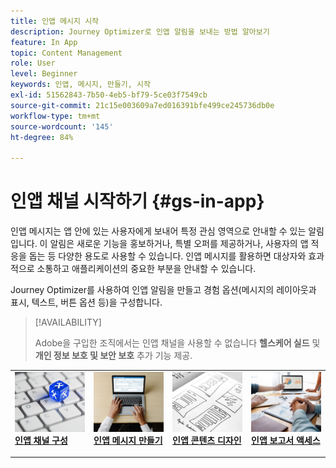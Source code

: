 ```yaml
---
title: 인앱 메시지 시작
description: Journey Optimizer로 인앱 알림을 보내는 방법 알아보기
feature: In App
topic: Content Management
role: User
level: Beginner
keywords: 인앱, 메시지, 만들기, 시작
exl-id: 51562843-7b50-4eb5-bf79-5ce03f7549cb
source-git-commit: 21c15e003609a7ed016391bfe499ce245736db0e
workflow-type: tm+mt
source-wordcount: '145'
ht-degree: 84%

---
```


# 인앱 채널 시작하기 {#gs-in-app}

인앱 메시지는 앱 안에 있는 사용자에게 보내어 특정 관심 영역으로 안내할 수 있는 알림입니다. 이 알림은 새로운 기능을 홍보하거나, 특별 오퍼를 제공하거나, 사용자의 앱 적응을 돕는 등 다양한 용도로 사용할 수 있습니다. 인앱 메시지를 활용하면 대상자와 효과적으로 소통하고 애플리케이션의 중요한 부분을 안내할 수 있습니다.

Journey Optimizer를 사용하여 인앱 알림을 만들고 경험 옵션(메시지의 레이아웃과 표시, 텍스트, 버튼 옵션 등)을 구성합니다.

>[!AVAILABILITY]
>
>Adobe을 구입한 조직에서는 인앱 채널을 사용할 수 없습니다 **헬스케어 실드** 및 **개인 정보 보호 및 보안 보호** 추가 기능 제공.


<table style="table-layout:fixed"><tr style="border: 0;">
<td>
<a href="inapp-configuration.md">
<img alt="유효성 검사" src="../assets/do-not-localize/inapp-config.jpg">
</a>
<div>
<a href="inapp-configuration.md"><strong>인앱 채널 구성</strong></a>
</div>
<p>
</td>
<td>
<a href="create-in-app.md">
<img alt="리드" src="../assets/do-not-localize/inapp-create.jpeg">
</a>
<div><a href="create-in-app.md"><strong>인앱 메시지 만들기</strong>
</div>
<p>
</td>
<td>
<a href="design-in-app.md">
<img alt="드물게" src="../assets/do-not-localize/inapp-design.jpg">
</a>
<div>
<a href="design-in-app.md"><strong>인앱 콘텐츠 디자인</strong></a>
</div>
<p></td>
<td>
<a href="../reports/campaign-global-report.md#inapp-global">
<img alt="유효성 검사" src="../assets/do-not-localize/inapp-report.jpg">
</a>
<div>
<a href="../reports/campaign-global-report.md#inapp-global"><strong>인앱 보고서 액세스</strong></a>
</div>
<p>
</td>
</tr></table>

